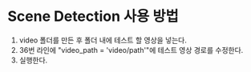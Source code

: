 # Scene Detection 사용 방법

1. video 폴더를 만든 후 폴더 내에 테스트 할 영상을 넣는다.
2. 36번 라인에 "video_path = 'video/path'"에 테스트 영상 경로를 수정한다.
3. 실행한다.
